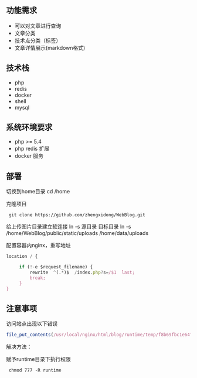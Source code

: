 ## 功能需求
* 可以对文章进行查询
* 文章分类
* 技术点分类（标签）
* 文章详情展示(markdown格式)

## 技术栈

* php
* redis
* docker
* shell
* mysql

## 系统环境要求

* php >= 5.4
* php redis 扩展
* docker 服务

## 部署

切换到home目录
     cd /home

克隆项目

     git clone https://github.com/zhengxidong/WebBlog.git

给上传图片目录建立软连接
ln -s 源目录 目标目录
     ln -s /home/WebBlog/public/static/uploads /home/data/uploads

配置容器内nginx，重写地址
```js
location / {

     if (!-e $request_filename) {
         rewrite  ^(.*)$  /index.php?s=/$1  last;
         break;
     }
}
```

## 注意事项

访问站点出现以下错误

```js
file_put_contents(/usr/local/nginx/html/blog/runtime/temp/f8b69fbc1e64f49a2a62a21dd941bfea.php): failed to open stream: Permission denied
```

解决方法：

赋予runtime目录下执行权限

     chmod 777 -R runtime
